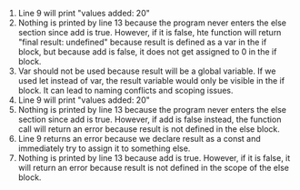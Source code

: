 1. Line 9 will print "values added: 20"
2. Nothing is printed by line 13 because the program never enters the else section since add is true. However, if it is false, hte function will return "final result:  undefined" because result is defined as a var in the if block, but because add is false, it does not get assigned to 0 in the if block. 
3. Var should not be used because result will be a global variable. If we used let instead of var, the result variable would only be visible in the if block. It can lead to naming conflicts and scoping issues. 
4. Line 9 will print "values added: 20"
5. Nothing is printed by line 13 because the program never enters the else section since add is true. However, if add is false instead, the function call will return an error because result is not defined in the else block.
6. Line 9 returns an error because we declare result as a const and immediately try to assign it to something else. 
7. Nothing is printed by line 13 because add is true. However, if it is false, it will return an error because result is not defined in the scope of the else block. 
